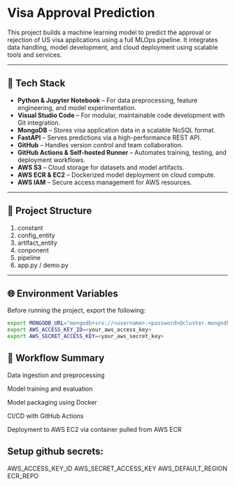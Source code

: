 # Visa Approval Prediction

This project builds a machine learning model to predict the approval or rejection of US visa applications using a full MLOps pipeline. It integrates data handling, model development, and cloud deployment using scalable tools and services.

---

## 🔧 Tech Stack

- **Python & Jupyter Notebook** – For data preprocessing, feature engineering, and model experimentation.
- **Visual Studio Code** – For modular, maintainable code development with Git integration.
- **MongoDB** – Stores visa application data in a scalable NoSQL format.
- **FastAPI** – Serves predictions via a high-performance REST API.
- **GitHub** – Handles version control and team collaboration.
- **GitHub Actions & Self-hosted Runner** – Automates training, testing, and deployment workflows.
- **AWS S3** – Cloud storage for datasets and model artifacts.
- **AWS ECR & EC2** – Dockerized model deployment on cloud compute.
- **AWS IAM** – Secure access management for AWS resources.

---

## 📁 Project Structure

1. constant
2. config_entity
3. artifact_entity
4. conponent
5. pipeline
6. app.py / demo.py

---

## 🌐 Environment Variables

Before running the project, export the following:

```bash
export MONGODB_URL="mongodb+srv://<username>:<password>@cluster.mongodb.net/<db>"
export AWS_ACCESS_KEY_ID=<your_aws_access_key>
export AWS_SECRET_ACCESS_KEY=<your_aws_secret_key>
```

## 🔁 Workflow Summary
Data ingestion and preprocessing

Model training and evaluation

Model packaging using Docker

CI/CD with GitHub Actions

Deployment to AWS EC2 via container pulled from AWS ECR

## Setup github secrets:
AWS_ACCESS_KEY_ID
AWS_SECRET_ACCESS_KEY
AWS_DEFAULT_REGION
ECR_REPO
